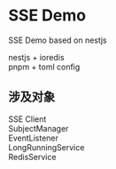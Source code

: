 # SSE Demo

SSE Demo based on nestjs

nestjs + ioredis  
pnpm + toml config

## 涉及对象

SSE Client  
SubjectManager  
EventListener  
LongRunningService  
RedisService  
